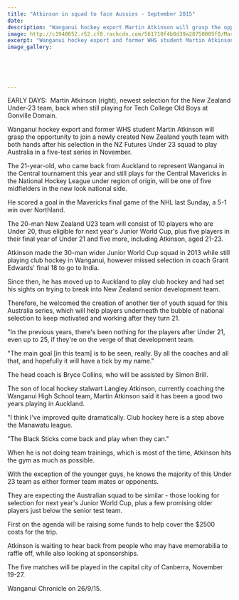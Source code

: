 ```yaml
---
title: "Atkinson in squad to face Aussies - September 2015"
date: 
description: "Wanganui hockey export Martin Atkinson will grasp the opportunity to join a newly created New Zealand youth team with both hands after his selection in the NZ Futures Under 23 squad to play Australia"
image: http://c1940652.r52.cf0.rackcdn.com/561710f4b8d39a28750005f0/Martin-Atkinson-ex-hockey-26.9.15.jpg
excerpt: "Wanganui hockey export and former WHS student Martin Atkinson will grasp the opportunity to join a newly created New Zealand youth team with both hands after his selection in the NZ Futures Under 23 squad to play Australia in a five-test series in November."
image_gallery:
    
    
    
    
    
---
```


<p><span>EARLY DAYS: &nbsp;Martin Atkinson (right), newest selection for the New Zealand Under-23 team, back when still playing for Tech College Old Boys at Gonville Domain.</span></p>
<p>Wanganui hockey export and former WHS student Martin Atkinson will grasp the opportunity to join a newly created New Zealand youth team with both hands after his selection in the NZ Futures Under 23 squad to play Australia in a five-test series in November.</p>
<p>The 21-year-old, who came back from Auckland to represent Wanganui in the Central tournament this year and still plays for the Central Mavericks in the National Hockey League under region of origin, will be one of five midfielders in the new look national side.</p>
<p>He scored a goal in the Mavericks final game of the NHL last Sunday, a 5-1 win over Northland.</p>
<p>The 20-man New Zealand U23 team will consist of 10 players who are Under 20, thus eligible for next year's Junior World Cup, plus five players in their final year of Under 21 and five more, including Atkinson, aged 21-23.</p>
<p>Atkinson made the 30-man wider Junior World Cup squad in 2013 while still playing club hockey in Wanganui, however missed selection in coach Grant Edwards' final 18 to go to India.</p>
<p>Since then, he has moved up to Auckland to play club hockey and had set his sights on trying to break into New Zealand senior development team.</p>
<p>Therefore, he welcomed the creation of another tier of youth squad for this Australia series, which will help players underneath the bubble of national selection to keep motivated and working after they turn 21.</p>
<p>"In the previous years, there's been nothing for the players after Under 21, even up to 25, if they're on the verge of that development team.</p>
<p>"The main goal [in this team] is to be seen, really. By all the coaches and all that, and hopefully it will have a tick by my name."</p>
<p>The head coach is Bryce Collins, who will be assisted by Simon Brill.</p>
<p>The son of local hockey stalwart Langley Atkinson, currently coaching the Wanganui High School team, Martin Atkinson said it has been a good two years playing in Auckland.</p>
<p>"I think I've improved quite dramatically. Club hockey here is a step above the Manawatu league.</p>
<p>"The Black Sticks come back and play when they can."</p>
<p>When he is not doing team trainings, which is most of the time, Atkinson hits the gym as much as possible.</p>
<p>With the exception of the younger guys, he knows the majority of this Under 23 team as either former team mates or opponents.</p>
<p>They are expecting the Australian squad to be similar - those looking for selection for next year's Junior World Cup, plus a few promising older players just below the senior test team.</p>
<p>First on the agenda will be raising some funds to help cover the $2500 costs for the trip.</p>
<p>Atkinson is waiting to hear back from people who may have memorabilia to raffle off, while also looking at sponsorships.</p>
<p>The five matches will be played in the capital city of Canberra, November 19-27.</p>
<p>Wanganui Chronicle on 26/9/15.</p>

